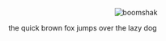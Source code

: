 <p align="center">
  <img
    alt="boomshak"
    src="https://hen.cat/boomshak/boomshak.svg"
  />
</p>

the quick brown fox jumps over the lazy dog
